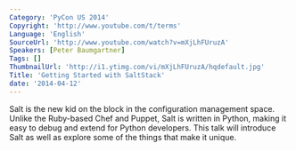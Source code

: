 ```yaml
---
Category: 'PyCon US 2014'
Copyright: 'http://www.youtube.com/t/terms'
Language: 'English'
SourceUrl: 'http://www.youtube.com/watch?v=mXjLhFUruzA'
Speakers: [Peter Baumgartner]
Tags: []
ThumbnailUrl: 'http://i1.ytimg.com/vi/mXjLhFUruzA/hqdefault.jpg'
Title: 'Getting Started with SaltStack'
date: '2014-04-12'
---
```

Salt is the new kid on the block in the configuration management space. Unlike the Ruby-based Chef and Puppet, Salt is written in Python, making it easy to debug and extend for Python developers.  This talk will introduce Salt as well as explore some of the things that make it unique.
